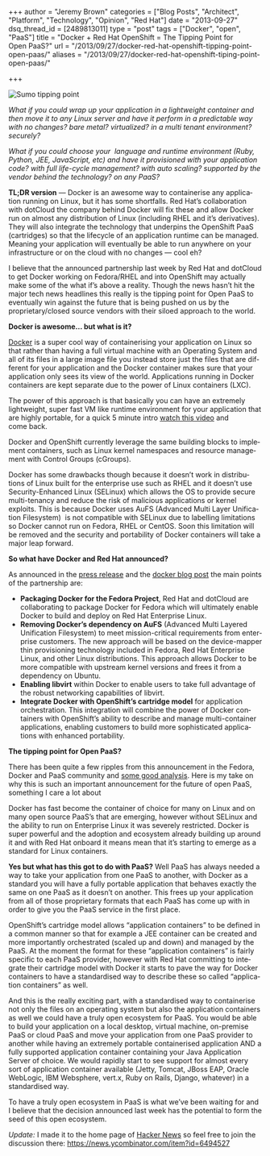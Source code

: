 +++
author = "Jeremy Brown"
categories = ["Blog Posts", "Architect", "Platform", "Technology", "Opinion", "Red Hat"]
date = "2013-09-27"
dsq_thread_id = [2489813011]
type = "post"
tags = ["Docker", "open", "PaaS"]
title = "Docker + Red Hat OpenShift = The Tipping Point for Open PaaS?"
url = "/2013/09/27/docker-red-hat-openshift-tipping-point-open-paas/"
aliases = "/2013/09/27/docker-red-hat-openshift-tiping-point-open-paas/"

+++


![Sumo tipping point](/uploads/sumo-tipping-point.jpg)

_What if you could wrap up your appli­ca­tion in a light­weight con­tainer and then move it to any Linux server and have it per­form in a pre­dictable way with no changes? bare metal? vir­tu­al­ized? in a multi ten­ant envi­ron­ment? securely?_

_What if you could choose your  lan­guage and run­time envi­ron­ment (Ruby, Python, JEE, JavaScript, etc) and have it pro­vi­sioned with your appli­ca­tion code? with full life-cycle man­age­ment? with auto scal­ing? sup­ported by the ven­dor behind the tech­nol­ogy? on any PaaS?_

**TL;DR ver­sion** — Docker is an awe­some way to con­tainer­ise any appli­ca­tion run­ning on Linux, but it has some short­falls. Red Hat’s col­lab­o­ra­tion with dot­Cloud the com­pany behind Docker will fix these and allow Docker run on almost any dis­tri­b­u­tion of Linux (includ­ing RHEL and it’s deriv­a­tives). They will also inte­grate the tech­nol­ogy that under­pins the Open­Shift PaaS (car­tridges) so that the life­cy­cle of an appli­ca­tion run­time can be man­aged. Mean­ing your appli­ca­tion will even­tu­ally be able to run any­where on your infra­struc­ture or on the cloud with no changes — cool eh?

<!--more-->

I believe that the announced part­ner­ship last week by Red Hat and dot­Cloud to get Docker work­ing on Fedora/RHEL and into Open­Shift may actu­ally make some of the what if’s above a real­ity. Though the news hasn’t hit the major tech news head­lines this really is the tip­ping point for Open PaaS to even­tu­ally win against the future that is being pushed on us by the proprietary/closed source ven­dors with their siloed approach to the world.

**Docker is awe­some… but what is it?**

[Docker][1] is a super cool way of con­tainer­is­ing your appli­ca­tion on Linux so that rather than hav­ing a full vir­tual machine with an Oper­at­ing Sys­tem and all of its files in a large image file you instead store just the files that are dif­fer­ent for your appli­ca­tion and the Docker con­tainer makes sure that your appli­ca­tion only sees its view of the world. Appli­ca­tions run­ning in Docker con­tain­ers are kept sep­a­rate due to the power of Linux con­tain­ers (LXC).

The power of this approach is that basi­cally you can have an extremely light­weight, super fast VM like run­time envi­ron­ment for your appli­ca­tion that are highly portable, for a quick 5 minute intro [watch this video][2] and come back.

Docker and Open­Shift cur­rently lever­age the same build­ing blocks to imple­ment con­tain­ers, such as Linux ker­nel name­spaces and resource man­age­ment with Con­trol Groups (cGroups).

Docker has some draw­backs though because it doesn’t work in dis­tri­b­u­tions of Linux built for the enter­prise use such as RHEL and it doesn’t use Security-Enhanced Linux (SELinux) which allows the OS to pro­vide secure multi-tenancy and reduce the risk of mali­cious appli­ca­tions or ker­nel exploits. This is because Docker uses AuFS (Advanced Multi Layer Uni­fi­ca­tion Filesys­tem)  is not com­pat­i­ble with SELinux due to labelling lim­i­ta­tions so Docker can­not run on Fedora, RHEL or Cen­tOS. Soon this lim­i­ta­tion will be removed and the secu­rity and porta­bil­ity of Docker con­tain­ers will take a major leap forward.

**So what have Docker and Red Hat announced?**

As announced in the [press release][3] and the [docker blog post][4] the main points of the part­ner­ship are:

  * **Pack­ag­ing Docker for the Fedora Project**, Red Hat and dot­Cloud are col­lab­o­rat­ing to pack­age Docker for Fedora which will ulti­mately enable Docker to build and deploy on Red Hat Enter­prise Linux.
  * **Remov­ing Docker’s depen­dency on AuFS** (Advanced Multi Lay­ered Uni­fi­ca­tion Filesys­tem) to meet mission-critical require­ments from enter­prise cus­tomers. The new approach will be based on the device-mapper thin pro­vi­sion­ing tech­nol­ogy included in Fedora, Red Hat Enter­prise Linux, and other Linux dis­tri­b­u­tions. This approach allows Docker to be more com­pat­i­ble with upstream ker­nel ver­sions and frees it from a depen­dency on Ubuntu.
  * **Enabling lib­virt** within Docker to enable users to take full advan­tage of the robust net­work­ing capa­bil­i­ties of libvirt.
  * **Inte­grate Docker with OpenShift’s car­tridge model** for appli­ca­tion orches­tra­tion. This inte­gra­tion will com­bine the power of Docker con­tain­ers with OpenShift’s abil­ity to describe and man­age multi-container appli­ca­tions, enabling cus­tomers to build more sophis­ti­cated appli­ca­tions with enhanced portability.

**The tip­ping point for Open PaaS?**

There has been quite a few rip­ples from this announce­ment in the Fedora, Docker and PaaS com­mu­nity and [some good analy­sis][5]. Here is my take on why this is such an impor­tant announce­ment for the future of open PaaS, some­thing I care a lot about

Docker has fast become the con­tainer of choice for many on Linux and on many open source PaaS’s that are emerg­ing, how­ever with­out SELinux and the abil­ity to run on Enter­prise Linux it was severely restricted. Docker is super pow­er­ful and the adop­tion and ecosys­tem already build­ing up around it and with Red Hat onboard it means mean that it’s start­ing to emerge as a stan­dard for Linux containers.

**Yes but what has this got to do with PaaS?** Well PaaS has always needed a way to take your appli­ca­tion from one PaaS to another, with Docker as a stan­dard you will have a fully portable appli­ca­tion that behaves exactly the same on one PaaS as it doesn’t on another. This frees up your appli­ca­tion from all of those pro­pri­etary for­mats that each PaaS has come up with in order to give you the PaaS ser­vice in the first place.

OpenShift’s car­tridge model allows “appli­ca­tion con­tain­ers” to be defined in a com­mon man­ner so that for exam­ple a JEE con­tainer can be cre­ated and more impor­tantly orches­trated (scaled up and down) and man­aged by the PaaS. At the moment the for­mat for these “appli­ca­tion con­tain­ers” is fairly spe­cific to each PaaS provider, how­ever with Red Hat com­mit­ting to inte­grate their car­tridge model with Docker it starts to pave the way for Docker con­tain­ers to have a stan­dard­ised way to describe these so called “appli­ca­tion con­tain­ers” as well.

And this is the really excit­ing part, with a stan­dard­ised way to con­tainer­ise not only the files on an oper­at­ing sys­tem but also the appli­ca­tion con­tain­ers as well we could have a truly open ecosys­tem for PaaS. You would be able to build your appli­ca­tion on a local desk­top, vir­tual machine, on-premise PaaS or cloud PaaS and move your appli­ca­tion from one PaaS provider to another while hav­ing an extremely portable con­tainer­ised appli­ca­tion AND a fully sup­ported appli­ca­tion con­tainer con­tain­ing your Java Appli­ca­tion Server of choice. We would rapidly start to see sup­port for almost every sort of appli­ca­tion con­tainer avail­able (Jetty, Tom­cat, JBoss EAP, Ora­cle WebLogic, IBM Web­sphere, vert.x, Ruby on Rails, Django, what­ever) in a stan­dard­ised way.

To have a truly open ecosys­tem in PaaS is what we’ve been wait­ing for and I believe that the deci­sion announced last week has the poten­tial to form the seed of this open ecosystem.

_Update:_ I made it to the home page of [Hacker News][6] so feel free to join the dis­cus­sion there: <https://news.ycombinator.com/item?id=6494527>

 [1]: http://www.docker.io/
 [2]: https://www.youtube.com/watch?v=wW9CAH9nSLs
 [3]: http://gb.redhat.com/about/news/press-archive/2013/9/red-hat-and-dotcloud-collaborate-on-docker-to-bring-next-generation-linux-container-enhancements-to-openshift
 [4]: http://blog.docker.io/2013/09/red-hat-and-docker-collaborate/
 [5]: http://allthingsplatforms.com/platforms/the-importance-of-red-hat-docker-partnership/
 [6]: https://news.ycombinator.com/

